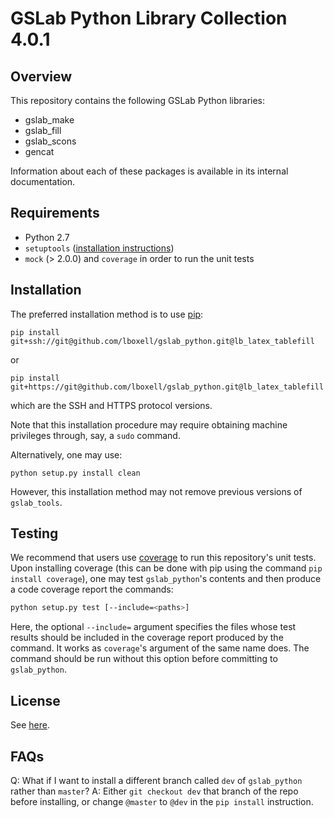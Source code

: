# GSLab Python Library Collection 4.0.1

Overview
--------
This repository contains the following GSLab Python libraries:
 - gslab_make
 - gslab_fill  
 - gslab_scons
 - gencat

Information about each of these packages is available in its internal documentation. 

Requirements
------------
- Python 2.7 
- `setuptools` ([installation instructions](https://packaging.python.org/installing/))
- `mock` (> 2.0.0) and `coverage` in order to run the unit tests 

Installation
------------

The preferred installation method is to use [pip](https://pypi.python.org/pypi/pip):
```
pip install git+ssh://git@github.com/lboxell/gslab_python.git@lb_latex_tablefill
```
or
```
pip install git+https://git@github.com/lboxell/gslab_python.git@lb_latex_tablefill
```
which are the SSH and HTTPS protocol versions.

Note that this installation procedure may require obtaining machine privileges through,
say, a `sudo` command. 


Alternatively, one may use:

```
python setup.py install clean
```

However, this installation method may not remove previous versions of `gslab_tools`.

Testing
-------

We recommend that users use [coverage](https://pypi.python.org/pypi/coverage/) 
to run this repository's unit tests. Upon installing coverage (this can be done with
pip using the command `pip install coverage`), one may test `gslab_python`'s contents
and then produce a code coverage report the commands:

```bash
python setup.py test [--include=<paths>]
```

Here, the optional `--include=` argument specifies the files whose test results
should be included in the coverage report produced by the command. 
It works as `coverage`'s argument of the same name does. The command should be
run without this option before committing to `gslab_python`.


License
-------
See [here](https://github.com/gslab-econ/gslab_python/blob/master/LICENSE.txt).

FAQs
-------

Q: What if I want to install a different branch called `dev` of `gslab_python` rather than `master`?
A: Either `git checkout dev` that branch of the repo before installing, or change `@master` to `@dev` in the `pip install` instruction.

